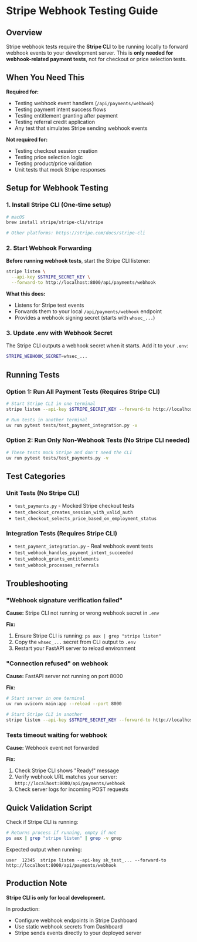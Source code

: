 # Stripe Webhook Testing Guide

## Overview

Stripe webhook tests require the **Stripe CLI** to be running locally to forward webhook events to your development server. This is **only needed for webhook-related payment tests**, not for checkout or price selection tests.

## When You Need This

**Required for:**
- Testing webhook event handlers (`/api/payments/webhook`)
- Testing payment intent success flows
- Testing entitlement granting after payment
- Testing referral credit application
- Any test that simulates Stripe sending webhook events

**Not required for:**
- Testing checkout session creation
- Testing price selection logic
- Testing product/price validation
- Unit tests that mock Stripe responses

## Setup for Webhook Testing

### 1. Install Stripe CLI (One-time setup)

```bash
# macOS
brew install stripe/stripe-cli/stripe

# Other platforms: https://stripe.com/docs/stripe-cli
```

### 2. Start Webhook Forwarding

**Before running webhook tests**, start the Stripe CLI listener:

```bash
stripe listen \
  --api-key $STRIPE_SECRET_KEY \
  --forward-to http://localhost:8000/api/payments/webhook
```

**What this does:**
- Listens for Stripe test events
- Forwards them to your local `/api/payments/webhook` endpoint
- Provides a webhook signing secret (starts with `whsec_...`)

### 3. Update .env with Webhook Secret

The Stripe CLI outputs a webhook secret when it starts. Add it to your `.env`:

```bash
STRIPE_WEBHOOK_SECRET=whsec_...
```

## Running Tests

### Option 1: Run All Payment Tests (Requires Stripe CLI)

```bash
# Start Stripe CLI in one terminal
stripe listen --api-key $STRIPE_SECRET_KEY --forward-to http://localhost:8000/api/payments/webhook

# Run tests in another terminal
uv run pytest tests/test_payment_integration.py -v
```

### Option 2: Run Only Non-Webhook Tests (No Stripe CLI needed)

```bash
# These tests mock Stripe and don't need the CLI
uv run pytest tests/test_payments.py -v
```

## Test Categories

### Unit Tests (No Stripe CLI)
- `test_payments.py` - Mocked Stripe checkout tests
- `test_checkout_creates_session_with_valid_auth`
- `test_checkout_selects_price_based_on_employment_status`

### Integration Tests (Requires Stripe CLI)
- `test_payment_integration.py` - Real webhook event tests
- `test_webhook_handles_payment_intent_succeeded`
- `test_webhook_grants_entitlements`
- `test_webhook_processes_referrals`

## Troubleshooting

### "Webhook signature verification failed"
**Cause:** Stripe CLI not running or wrong webhook secret in `.env`

**Fix:**
1. Ensure Stripe CLI is running: `ps aux | grep "stripe listen"`
2. Copy the `whsec_...` secret from CLI output to `.env`
3. Restart your FastAPI server to reload environment

### "Connection refused" on webhook
**Cause:** FastAPI server not running on port 8000

**Fix:**
```bash
# Start server in one terminal
uv run uvicorn main:app --reload --port 8000

# Start Stripe CLI in another
stripe listen --api-key $STRIPE_SECRET_KEY --forward-to http://localhost:8000/api/payments/webhook
```

### Tests timeout waiting for webhook
**Cause:** Webhook event not forwarded

**Fix:**
1. Check Stripe CLI shows "Ready!" message
2. Verify webhook URL matches your server: `http://localhost:8000/api/payments/webhook`
3. Check server logs for incoming POST requests

## Quick Validation Script

Check if Stripe CLI is running:

```bash
# Returns process if running, empty if not
ps aux | grep "stripe listen" | grep -v grep
```

Expected output when running:
```
user  12345  stripe listen --api-key sk_test_... --forward-to http://localhost:8000/api/payments/webhook
```

## Production Note

**Stripe CLI is only for local development.**

In production:
- Configure webhook endpoints in Stripe Dashboard
- Use static webhook secrets from Dashboard
- Stripe sends events directly to your deployed server
